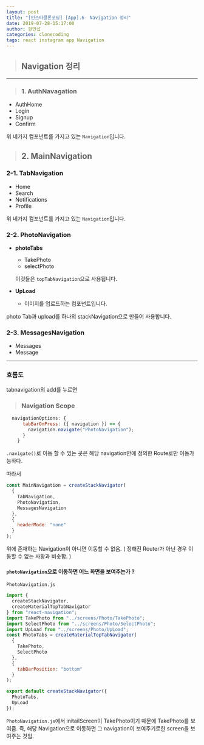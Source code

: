 ```yaml
---
layout: post
title: "[인스타클론코딩] [App].6- Navigation 정리"
date: 2019-07-28-15:17:00
author: 한만섭
categories: clonecoding
tags: react instagram app Navigation
---
```




> ## Navigation 정리

***



> ### 1. AuthNavagation 

* AuthHome
* Login
* Signup
* Confirm

위 네가지 컴포넌트를 가지고 있는 `Navigation`입니다.  



> ## 2. MainNavigation 

### 2-1. TabNavigation  

* Home
* Search
* Notifications
* Profile

위 네가지 컴포넌트를 가지고 있는 `Navigation`입니다.  



### 2-2. PhotoNavigation

* **photoTabs**

  * TakePhoto
  * selectPhoto

  이것들은 `topTabNavigation`으로 사용됩니다.  

* **UpLoad**
  * 이미지를 업로드하는 컴포넌트입니다. 

photo Tab과 upload를 하나의 stackNavigation으로 만들어 사용합니다.  



### 2-3. MessagesNavigation

* Messages
* Message



***



### 흐름도 

tabnavigation의 add를 누르면 





> ### Navigation Scope 

```js
  navigationOptions: {
      tabBarOnPress: ({ navigation }) => {
        navigation.navigate("PhotoNavigation");
      }
    }
```

`.navigate()`로 이동 할 수 있는 곳은 해당 navigation안에 정의한 Route로만 이동가능하다.  

따라서 

```js
const MainNavigation = createStackNavigator(
  {
    TabNavigation,
    PhotoNavigation,
    MessagesNavigation
  },
  {
    headerMode: "none"
  }
);

```

위에 존재하는 Navigation이 아니면 이동할 수 없음. ( 정해진 Router가 아닌 경우 이동할 수 없는 사황과 비슷함. )

#### `photoNavigation`으로 이동하면 어느 화면을 보여주는가 ?

`PhotoNavigation.js`

```js
import {
  createStackNavigator,
  createMaterialTopTabNavigator
} from "react-navigation";
import TakePhoto from "../screens/Photo/TakePhoto";
import SelectPhoto from "../screens/Photo/SelectPhoto";
import UpLoad from "../screens/Photo/UpLoad";
const PhotoTabs = createMaterialTopTabNavigator(
  {
    TakePhoto,
    SelectPhoto
  },
  {
    tabBarPosition: "bottom"
  }
);

export default createStackNavigator({
  PhotoTabs,
  UpLoad
});

```

`PhotoNavigation.js`에서 initailScreen이 TakePhoto이기 때문에 TakePhoto를 보여줌. 즉, 해당 Navigation으로 이동하면 그 navigation이 보여주기로한 screen을 보여주는 것임. 